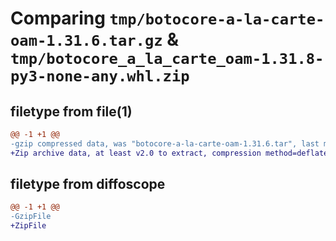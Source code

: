 # Comparing `tmp/botocore-a-la-carte-oam-1.31.6.tar.gz` & `tmp/botocore_a_la_carte_oam-1.31.8-py3-none-any.whl.zip`

## filetype from file(1)

```diff
@@ -1 +1 @@
-gzip compressed data, was "botocore-a-la-carte-oam-1.31.6.tar", last modified: Thu Jul 20 01:20:30 2023, max compression
+Zip archive data, at least v2.0 to extract, compression method=deflate
```

## filetype from diffoscope

```diff
@@ -1 +1 @@
-GzipFile
+ZipFile
```

